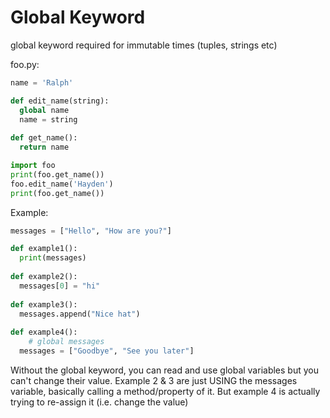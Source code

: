 # Global Keyword

global keyword required for immutable times (tuples, strings etc)

foo.py:

```python
name = 'Ralph'

def edit_name(string):
  global name
  name = string
  
def get_name():
  return name
```

```python
import foo
print(foo.get_name())
foo.edit_name('Hayden')
print(foo.get_name())
```

Example:

```python
messages = ["Hello", "How are you?"]

def example1():
  print(messages)
  
def example2():
  messages[0] = "hi"
  
def example3():
  messages.append("Nice hat")
  
def example4():
	# global messages
  messages = ["Goodbye", "See you later"]
```

Without the global keyword, you can read and use global variables but you can't change their value. Example 2 & 3 are just USING the messages variable, basically calling a method/property of it. But example 4 is actually trying to re-assign it (i.e. change the value)

